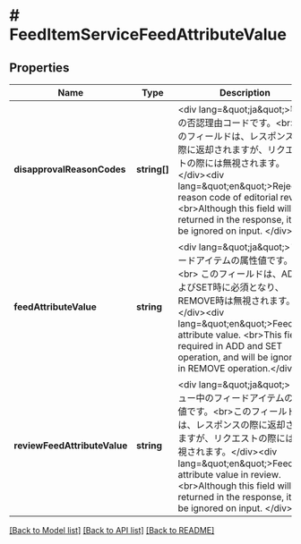 # # FeedItemServiceFeedAttributeValue

## Properties

Name | Type | Description | Notes
------------ | ------------- | ------------- | -------------
**disapprovalReasonCodes** | **string[]** | &lt;div lang&#x3D;\&quot;ja\&quot;&gt;審査の否認理由コードです。&lt;br&gt;このフィールドは、レスポンスの際に返却されますが、リクエストの際には無視されます。&lt;/div&gt;&lt;div lang&#x3D;\&quot;en\&quot;&gt;Reject reason code of editorial review. &lt;br&gt;Although this field will be returned in the response, it will be ignored on input. &lt;/div&gt; | [optional] 
**feedAttributeValue** | **string** | &lt;div lang&#x3D;\&quot;ja\&quot;&gt;フィードアイテムの属性値です。&lt;br&gt; このフィールドは、ADDおよびSET時に必須となり、REMOVE時は無視されます。&lt;/div&gt;&lt;div lang&#x3D;\&quot;en\&quot;&gt;FeedItem  attribute value. &lt;br&gt;This field is required in ADD and SET operation, and will be ignored in REMOVE operation.&lt;/div&gt; | [optional] 
**reviewFeedAttributeValue** | **string** | &lt;div lang&#x3D;\&quot;ja\&quot;&gt;レビュー中のフィードアイテムの属性値です。&lt;br&gt;このフィールドは、レスポンスの際に返却されますが、リクエストの際には無視されます。&lt;/div&gt;&lt;div lang&#x3D;\&quot;en\&quot;&gt;FeedItem attribute value in review. &lt;br&gt;Although this field will be returned in the response, it will be ignored on input. &lt;/div&gt; | [optional] 

[[Back to Model list]](../../README.md#documentation-for-models) [[Back to API list]](../../README.md#documentation-for-api-endpoints) [[Back to README]](../../README.md)


